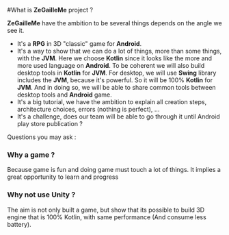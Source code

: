 #What is **ZeGailleMe** project ?

**ZeGailleMe** have the ambition to be several things depends on the angle we see it.

* It's a **RPG** in 3D "classic" game for **Android**.
* It's a way to show that we can do a lot of things, more than some things, with the **JVM**. 
  Here we choose **Kotlin** since it looks like the more and more used language on **Android**.
  To be coherent we will also build desktop tools in **Kotlin** for **JVM**. 
  For desktop, we will use **Swing** library includes the **JVM**, because it's powerful.
  So it will be 100% **Kotlin** for **JVM**. And in doing so, we will be able to share common tools between desktop tools 
  and **Android** game.
* It's a big tutorial, we have the ambition to explain all creation steps, architecture choices, errors (nothing is perfect), ...
* It's a challenge, does our team will be able to go through it until Android play store publication ?

Questions you may ask : 

### Why a game ?
Because game is fun and doing game must touch a lot of things. It implies a great opportunity to learn and progress

### Why not use Unity ?
The aim is not only built a game, but show that its possible to build 3D engine that is 100% Kotlin, with same performance (And consume less battery).




